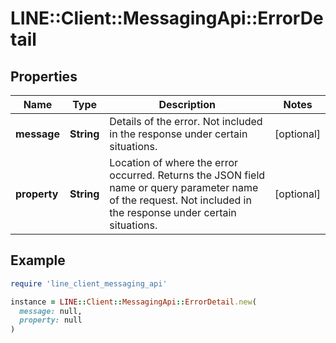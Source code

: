 # LINE::Client::MessagingApi::ErrorDetail

## Properties

| Name | Type | Description | Notes |
| ---- | ---- | ----------- | ----- |
| **message** | **String** | Details of the error. Not included in the response under certain situations. | [optional] |
| **property** | **String** | Location of where the error occurred. Returns the JSON field name or query parameter name of the request. Not included in the response under certain situations. | [optional] |

## Example

```ruby
require 'line_client_messaging_api'

instance = LINE::Client::MessagingApi::ErrorDetail.new(
  message: null,
  property: null
)
```

